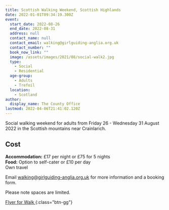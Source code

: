 ```yaml
---
title: Scottish Walking Weekend, Scottish Highlands
date: 2022-01-01T09:34:19.300Z
event:
  start_date: 2022-08-26
  end_date: 2022-08-31
  address: null
  contact_name: null
  contact_email: walking@girlguiding-anglia.org.uk
  contact_number: ""
  book_now_link: ""
  image: /assets/images/2021/08/social-walk2.jpg
  type:
    - Social
    - Residential
  age-group:
    - Adults
    - Trefoil
  location:
    - Scotland
author:
  display_name: The County Office
lastmod: 2022-04-06T21:41:02.120Z
---
```


Social walking weekend for adults from Friday 26 - Wednesday 31 August 2022 in the Scottish mountains near Crainlarich.

## Cost

**Accommodation:** £17 per night or £75 for 5 nights  
**Food:** Option to self-cater or £10 per day  
Own travel

Email <walking@girlguiding-anglia.org.uk> for more information and a booking form.

Please note spaces are limited.

[Flyer for Walk <i class="fa fa-download"></i>](/assets/docs/2022/social-walking-scotland-august-2022v2.docx){:class="btn-gg"}

